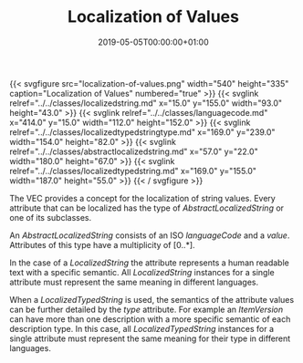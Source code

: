 ﻿---
title: Localization of Values
toc: false
type: specs
date: "2019-05-05T00:00:00+01:00"
draft: false
menu:
  vec120:
    identifier: key-concepts/localization-of-values    
    parent: key-concepts
    weight: 1001004 

# Prev/next pager order (if `docs_section_pager` enabled in `params.toml`)
weight: 1001004
---
{{< svgfigure src="localization-of-values.png" width="540" height="335" caption="Localization of Values" numbered="true" >}}
  {{< svglink relref="../../classes/localizedstring.md" x="15.0" y="155.0" width="93.0" height="43.0" >}}
  {{< svglink relref="../../classes/languagecode.md" x="414.0" y="15.0" width="112.0" height="152.0" >}}
  {{< svglink relref="../../classes/localizedtypedstringtype.md" x="169.0" y="239.0" width="154.0" height="82.0" >}}
  {{< svglink relref="../../classes/abstractlocalizedstring.md" x="57.0" y="22.0" width="180.0" height="67.0" >}}
  {{< svglink relref="../../classes/localizedtypedstring.md" x="169.0" y="155.0" width="187.0" height="55.0" >}}
{{< / svgfigure >}}
<html>   <head>     </head>   <body>     <p> The VEC provides a concept for the localization of string values. Every attribute that can be localized has the type of <i>AbstractLocalizedString</i> or one of its subclasses.     </p>      <p> An <i>AbstractLocalizedString</i> consists of an ISO <i>languageCode</i> and a <i>value</i>. Attributes of this type have a multiplicity of [0..*].     </p>      <p> In the case of a <i>LocalizedString</i> the attribute represents a human readable text with a specific semantic. All <i>LocalizedString</i> instances for a single attribute must represent the same meaning in different languages.     </p>      <p> When a <i>LocalizedTypedString </i>is used,<i> </i>the semantics of the attribute values can be further detailed by the <i>type</i> attribute. For example an <i>ItemVersion</i> can have more than one description with a more specific semantic of each description type. In this case, all <i>LocalizedTypedString</i> instances for a single attribute must represent the same meaning for their type in different languages.      </p>    </body> </html> 
